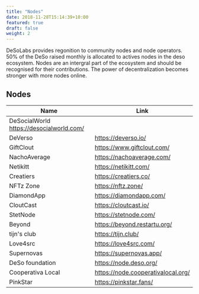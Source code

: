 ```yaml
---
title: "Nodes"
date: 2018-11-28T15:14:39+10:00
featured: true
draft: false
weight: 2
---
```


DeSoLabs provides regonition to community nodes and node operators. 50% of the DeSo raised monthly is allocated to actives nodes in the deso ecosystem. Nodes are an intergral part of the ecosystem and should be recognised for their contributions.  The power of decentralization becomes stronger with more nodes online.

## Nodes


| Name | Link |
| ------ | ------ |
| DeSocialWorld https://desocialworld.com/ 
|DeVerso | https://deverso.io/
|GiftClout | https://www.giftclout.com/
|NachoAverage | https://nachoaverage.com/
|Netikitt | https://netikitt.com/
|Creatiers | https://creatiers.co/
|NFTz Zone | https://nftz.zone/
|DiamondApp | https://diamondapp.com/
|CloutCast | https://cloutcast.io/ 
|StetNode | https://stetnode.com/
|Beyond | https://beyond.restartu.org/
|tijn's club | https://tijn.club/
|Love4src | https://love4src.com/
|Supernovas | https://supernovas.app/
|DeSo foundation | https://node.deso.org/
|Cooperativa Local | https://node.cooperativalocal.org/
|PinkStar | https://pinkstar.fans/ |


